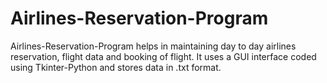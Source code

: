 # Airlines-Reservation-Program
Airlines-Reservation-Program helps in maintaining day to day airlines reservation, flight data and booking of flight. It uses a GUI interface coded using Tkinter-Python and stores data in .txt format.
